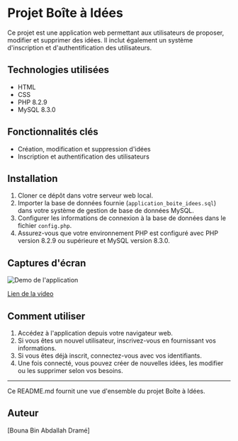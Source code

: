 # Projet Boîte à Idées

Ce projet est une application web permettant aux utilisateurs de proposer, modifier et supprimer des idées. Il inclut également un système d'inscription et d'authentification des utilisateurs.

## Technologies utilisées
- HTML
- CSS
- PHP 8.2.9
- MySQL 8.3.0

## Fonctionnalités clés
- Création, modification et suppression d'idées
- Inscription et authentification des utilisateurs

## Installation
1. Cloner ce dépôt dans votre serveur web local.
2. Importer la base de données fournie (`application_boite_idees.sql`) dans votre système de gestion de base de données MySQL.
3. Configurer les informations de connexion à la base de données dans le fichier `config.php`.
4. Assurez-vous que votre environnement PHP est configuré avec PHP version 8.2.9 ou supérieure et MySQL version 8.3.0.

## Captures d'écran
![Demo de l'application ](path/to/your/image.png)

[Lien de la video](https://www.youtube.com/watch?v=2lrfmXo8PHc)


## Comment utiliser
1. Accédez à l'application depuis votre navigateur web.
2. Si vous êtes un nouvel utilisateur, inscrivez-vous en fournissant vos informations.
3. Si vous êtes déjà inscrit, connectez-vous avec vos identifiants.
4. Une fois connecté, vous pouvez créer de nouvelles idées, les modifier ou les supprimer selon vos besoins.

---

Ce README.md fournit une vue d'ensemble du projet Boîte à Idées. 

## Auteur

[Bouna Bin Abdallah Dramé]
